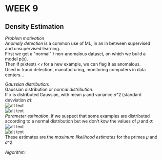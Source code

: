 # **WEEK 9**

## **Density Estimation**  

*Problem motivation*  
*Anomaly detection* is a common use of ML, in an in between supervised and unsupervised learning.  
First we get a "normal" / non-anomalous dataset, on which we build a model p(x).  
Then if p(xtest) < 𝜖 for a new example, we can flag it as anomalous.  
Used in fraud detection, manufacturing, monitoring computers in data centers...

*Gaussian distribution:*  
Gaussian distribution or *normal distribution*.  
If x is distributed Gaussian, with mean 𝜇 and variance 𝜎^2 (standard devviation 𝜎):  
![alt text](https://i.imgur.com/E42UENI.png)  
![alt text](https://i.imgur.com/pxDjNDf.png)  
*Parameter estimation*, if we suspect that some examples are distributed according to a normal distribution but we don't kow the values of 𝜇 and 𝜎:  
![alt text](https://i.imgur.com/MI0j5Ro.png)  
![alt text](https://i.imgur.com/CXonuwa.png)  
These estimates are the *maximum likelihood estimates* for the primes 𝜇 and 𝜎^2.

*Algorithm:*  
